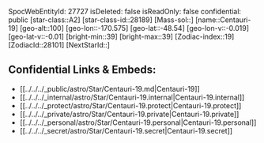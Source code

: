 ﻿---
location: [-48.54,170.575,100]
type: Star
tags:
- astro/Star

---
SpocWebEntityId: 27727
isDeleted: false
isReadOnly: false
confidential: public
[star-class::A2]
[star-class-id::28189]
[Mass-sol::]
[name::Centauri-19]
[geo-alt::100]
[geo-lon::-170.575]
[geo-lat::-48.54]
[geo-lon-v::-0.019]
[geo-lat-v::-0.01]
[bright-min::39]
[bright-max::39]
[Zodiac-index::19]
[ZodiacId::28101]
[NextStarId::]



## Confidential Links & Embeds: 
- [[../../../_public/astro/Star/Centauri-19.md|Centauri-19]] 
- [[../../../_internal/astro/Star/Centauri-19.internal|Centauri-19.internal]] 
- [[../../../_protect/astro/Star/Centauri-19.protect|Centauri-19.protect]] 
- [[../../../_private/astro/Star/Centauri-19.private|Centauri-19.private]] 
- [[../../../_personal/astro/Star/Centauri-19.personal|Centauri-19.personal]] 
- [[../../../_secret/astro/Star/Centauri-19.secret|Centauri-19.secret]]

